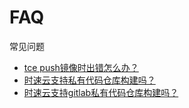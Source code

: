 # FAQ

常见问题

   * [tce push镜像时出错怎么办？](faq-tce-push-error.md)
   * [时速云支持私有代码仓库构建吗？](faq-how-to-build-private-code-repositories.md)
   * [时速云支持gitlab私有代码仓库构建吗？](faq-how-to-build-private-code-repositories-gitlab.md)

